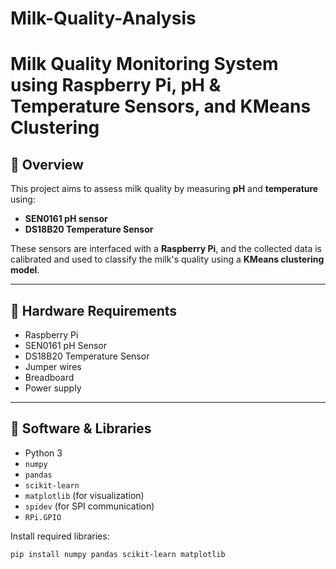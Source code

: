 # Milk-Quality-Analysis

# Milk Quality Monitoring System using Raspberry Pi, pH & Temperature Sensors, and KMeans Clustering

## 📌 Overview

This project aims to assess milk quality by measuring **pH** and **temperature** using:

- **SEN0161 pH sensor**
- **DS18B20 Temperature Sensor**

These sensors are interfaced with a **Raspberry Pi**, and the collected data is calibrated and used to classify the milk's quality using a **KMeans clustering model**.

---

## 🧰 Hardware Requirements

- Raspberry Pi
- SEN0161 pH Sensor
- DS18B20 Temperature Sensor
- Jumper wires
- Breadboard
- Power supply

---

## 🧪 Software & Libraries

- Python 3
- `numpy`
- `pandas`
- `scikit-learn`
- `matplotlib` (for visualization)
- `spidev` (for SPI communication)
- `RPi.GPIO`

Install required libraries:

```bash
pip install numpy pandas scikit-learn matplotlib
